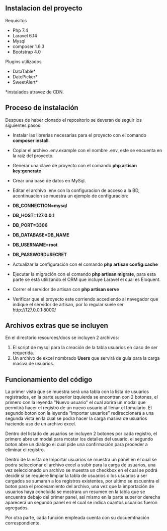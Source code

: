 

## Instalacion del proyecto

Requisitos
- Php 7.4
- Laravel 6.14
- Mysql
- composer 1.6.3
- Bootstrap 4.0

Plugins utilizados
- DataTable*
- DatePicker*
- SweetAlert*

*instalados atravez de CDN.


## Proceso de instalación

Despues de haber clonado el repositorio se deveran de seguir los siguientes pasos:

- Instalar las librerias necesarias para el proyecto con el comando **composer install**.
- Copiar el archivo .env.example con el nombre .env, este se encuenta en la raiz del proyecto.
- Generar una clave de proyecto con el comando **php artisan key:generate**
- Crear una base de datos en MySql.
- Editar el archivo .env con la configuracion de acceso a la BD, acontinuacion se muestra un ejemplo de configuración:
- **DB_CONNECTION=mysql**
- **DB_HOST=127.0.0.1**
- **DB_PORT=3306**
- **DB_DATABASE=DB_NAME**
- **DB_USERNAME=root**
- **DB_PASSWORD=SECRET**

- Actualizar la configuración con el comando **php artisan config:cache**
- Ejecutar la migración con el comando **php artisan migrate**, para esta parte se está utilizando el ORM que incluye Laravel el cual es Eloquent.

- Correr el servidor de artisan con **php artisan serve**
- Verificar que el proyecto este corriendo accediendo al navegador que indique el servidor de artisan, por lo regular suele ser http://127.0.0.1:8000/


## Archivos extras que se incluyen
En el directorio resources/docs se incluyen 2 archivos:
1. El script de mysql para la creación de la tabla usuarios en caso de ser requerida.
2. Un archivo de excel nombrado **Users** que servirá de guía para la carga masiva de usuarios.


## Funcionamiento del código

La primer vista que se muestra será una tabla con la lista de usuarios registrados, en la parte superior izquierda se encontran con 2 botones, el primero con la leyenda "Nuevo usuario" el cual abrirá un modal que permitirá hacer el registro de un nuevo usuario al llenar el fomulario.
El segundo boton con la leyenda "Importar usuarios" redireccionará a una segunda vista en la cual se podra hacer la carga masiva de usuarios haciendo uso de un archivo excel.

Dentro del listado de usuarios se incluyen 2 botones por cada registro, el primero abre un modal para mostar los detalles del usuario, el segundo boton abre un dialogo el cual pide una confirmación para proceder a eliminar el registro.

Dentro de la vista de Importar usuarios se muestra un panel en el cual se podra seleccionar el archivo excel a subir para la carga de usuarios, una vez seleccionado un archivo se muestra un checkbox en el cual se podrá decidir si se requiere limpiar la tabla de usuarios o los usuarios a ser cargados se sumaran a los registros existentes, por ultimo se escuentra el boton para el procesamiento del archivo, una vez que la importación de usuarios haya concluida se mostrara un resumen en la tabla que se encuentra debajo del primer panel, así mismo en la parte superior derecha aparecerá un segundo panel en el cual se indica cuantos usuarios fueron agregados.



Por otra parte, cada función empleada cuenta con su docuemtnación correspondiente.